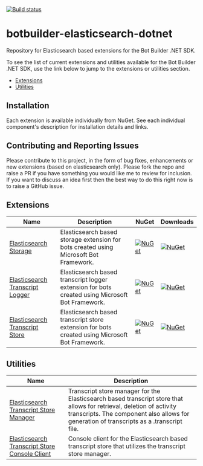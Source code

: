 [![Build status](https://ci.appveyor.com/api/projects/status/9m5pit2w7v3c8nl2/branch/master?svg=true)](https://ci.appveyor.com/project/pratikpanda/botbuilder-elasticsearch-dotnet/branch/master)

# botbuilder-elasticsearch-dotnet
Repository for Elasticsearch based extensions for the Bot Builder .NET SDK.

To see the list of current extensions and utilities available for the Bot Builder .NET SDK, use the link below to jump to the extensions or utilities section.

* [Extensions](#extensions)
* [Utilities](#utilities)

## Installation

Each extension is available individually from NuGet. See each individual component's description for installation details and links.

## Contributing and Reporting Issues

Please contribute to this project, in the form of bug fixes, enhancements or new extensions (based on elasticsearch only). Please fork the repo and raise a PR if you have something you would like me to review for inclusion.  If you want to discuss an idea first then the best way to do this right now is to raise a GitHub issue.

## Extensions
| Name | Description | NuGet | Downloads |
| ------ | ------ | ------ | ------ |
| [Elasticsearch Storage](libraries/Bot.Builder.Elasticsearch.Storage) | Elasticsearch based storage extension for bots created using Microsoft Bot Framework. | [![NuGet](https://img.shields.io/nuget/vpre/bot.builder.elasticsearch.storage.svg)](https://www.nuget.org/packages/bot.builder.elasticsearch.storage) | [![NuGet](https://img.shields.io/nuget/dt/bot.builder.elasticsearch.storage.svg)](https://www.nuget.org/packages/bot.builder.elasticsearch.storage) |
| [Elasticsearch Transcript Logger](libraries/Bot.Builder.Elasticsearch.TranscriptLogger) | Elasticsearch based transcript logger extension for bots created using Microsoft Bot Framework. |  [![NuGet](https://img.shields.io/nuget/vpre/bot.builder.elasticsearch.transcriptlogger.svg)](https://www.nuget.org/packages/bot.builder.elasticsearch.transcriptlogger) | [![NuGet](https://img.shields.io/nuget/dt/bot.builder.elasticsearch.transcriptlogger.svg)](https://www.nuget.org/packages/bot.builder.elasticsearch.transcriptlogger) |
| [Elasticsearch Transcript Store](libraries/Bot.Builder.Elasticsearch.TranscriptStore) | Elasticsearch based transcript store extension for bots created using Microsoft Bot Framework. |  [![NuGet](https://img.shields.io/nuget/vpre/bot.builder.elasticsearch.transcriptstore.svg)](https://www.nuget.org/packages/bot.builder.elasticsearch.transcriptstore) | [![NuGet](https://img.shields.io/nuget/dt/bot.builder.elasticsearch.transcriptlogger.svg)](https://www.nuget.org/packages/bot.builder.elasticsearch.transcriptstore) |

## Utilities
| Name | Description |
| ------ | ------ |
| [Elasticsearch Transcript Store Manager](utilities/Bot.Builder.Elasticsearch.TranscriptStore.Manager) | Transcript store manager for the Elasticsearch based transcript store that allows for retrieval, deletion of activity transcripts. The component also allows for generation of transcripts as a .transcript file.|
| [Elasticsearch Transcript Store Console Client](utilities/Elasticsearch.TranscriptStore.ConsoleClient) | Console client for the Elasticsearch based transcript store that utilizes the transcript store manager. |
